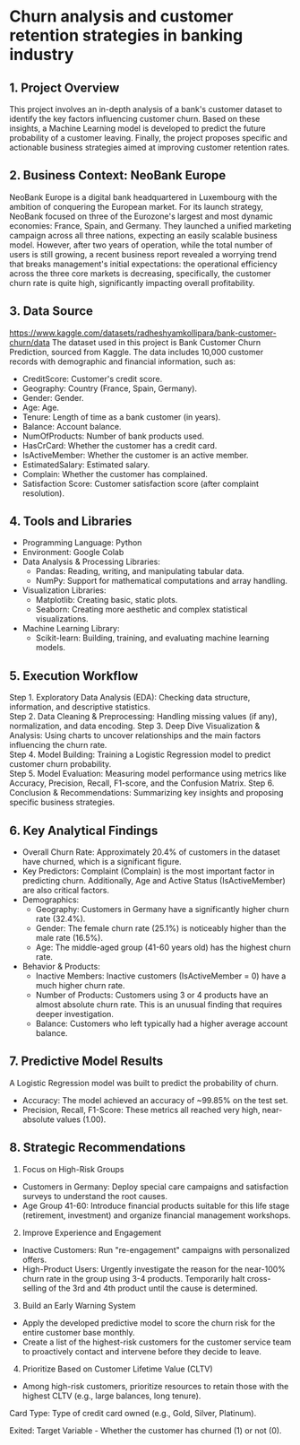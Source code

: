 # Churn analysis and customer retention strategies in banking industry
## 1. Project Overview
This project involves an in-depth analysis of a bank's customer dataset to identify the key factors influencing customer churn. Based on these insights, a Machine Learning model is developed to predict the future probability of a customer leaving. Finally, the project proposes specific and actionable business strategies aimed at improving customer retention rates.
## 2. Business Context: NeoBank Europe
NeoBank Europe is a digital bank headquartered in Luxembourg with the ambition of conquering the European market. For its launch strategy, NeoBank focused on three of the Eurozone's largest and most dynamic economies: France, Spain, and Germany. They launched a unified marketing campaign across all three nations, expecting an easily scalable business model.
However, after two years of operation, while the total number of users is still growing, a recent business report revealed a worrying trend that breaks management's initial expectations: the operational efficiency across the three core markets is decreasing, specifically, the customer churn rate is quite high, significantly impacting overall profitability.
## 3. Data Source
https://www.kaggle.com/datasets/radheshyamkollipara/bank-customer-churn/data
The dataset used in this project is Bank Customer Churn Prediction, sourced from Kaggle. 
The data includes 10,000 customer records with demographic and financial information, such as:
- CreditScore: Customer's credit score.
- Geography: Country (France, Spain, Germany).
- Gender: Gender.
- Age: Age.
- Tenure: Length of time as a bank customer (in years).
- Balance: Account balance.
- NumOfProducts: Number of bank products used.
- HasCrCard: Whether the customer has a credit card.
- IsActiveMember: Whether the customer is an active member.
- EstimatedSalary: Estimated salary.
- Complain: Whether the customer has complained.
- Satisfaction Score: Customer satisfaction score (after complaint resolution).
## 4. Tools and Libraries
- Programming Language: Python
- Environment: Google Colab
- Data Analysis & Processing Libraries:
  + Pandas: Reading, writing, and manipulating tabular data.
  + NumPy: Support for mathematical computations and array handling.
- Visualization Libraries:
  + Matplotlib: Creating basic, static plots.
  + Seaborn: Creating more aesthetic and complex statistical visualizations.
- Machine Learning Library:
  + Scikit-learn: Building, training, and evaluating machine learning models.
## 5. Execution Workflow
Step 1. Exploratory Data Analysis (EDA): Checking data structure, information, and descriptive statistics.  
Step 2. Data Cleaning & Preprocessing: Handling missing values (if any), normalization, and data encoding. 
Step 3. Deep Dive Visualization & Analysis: Using charts to uncover relationships and the main factors influencing the churn rate.   
Step 4. Model Building: Training a Logistic Regression model to predict customer churn probability.    
Step 5. Model Evaluation: Measuring model performance using metrics like Accuracy, Precision, Recall, F1-score, and the Confusion Matrix. Step 6. Conclusion & Recommendations: Summarizing key insights and proposing specific business strategies.
## 6. Key Analytical Findings
- Overall Churn Rate: Approximately 20.4% of customers in the dataset have churned, which is a significant figure.
- Key Predictors: Complaint (Complain) is the most important factor in predicting churn. Additionally, Age and Active Status (IsActiveMember) are also critical factors.
- Demographics:
  + Geography: Customers in Germany have a significantly higher churn rate (32.4%).
  + Gender: The female churn rate (25.1%) is noticeably higher than the male rate (16.5%).
  + Age: The middle-aged group (41-60 years old) has the highest churn rate.
- Behavior & Products:
  + Inactive Members: Inactive customers (IsActiveMember = 0) have a much higher churn rate.
  + Number of Products: Customers using 3 or 4 products have an almost absolute churn rate. This is an unusual finding that requires deeper investigation.
  + Balance: Customers who left typically had a higher average account balance.
## 7. Predictive Model Results
A Logistic Regression model was built to predict the probability of churn.
- Accuracy: The model achieved an accuracy of ~99.85% on the test set.
- Precision, Recall, F1-Score: These metrics all reached very high, near-absolute values (1.00).
## 8. Strategic Recommendations
1. Focus on High-Risk Groups
- Customers in Germany: Deploy special care campaigns and satisfaction surveys to understand the root causes.
- Age Group 41-60: Introduce financial products suitable for this life stage (retirement, investment) and organize financial management workshops.
2. Improve Experience and Engagement
- Inactive Customers: Run "re-engagement" campaigns with personalized offers.
- High-Product Users: Urgently investigate the reason for the near-100% churn rate in the group using 3-4 products. Temporarily halt cross-selling of the 3rd and 4th product until the cause is determined.
3. Build an Early Warning System
- Apply the developed predictive model to score the churn risk for the entire customer base monthly.
- Create a list of the highest-risk customers for the customer service team to proactively contact and intervene before they decide to leave.
4. Prioritize Based on Customer Lifetime Value (CLTV)
- Among high-risk customers, prioritize resources to retain those with the highest CLTV (e.g., large balances, long tenure).

Card Type: Type of credit card owned (e.g., Gold, Silver, Platinum).

Exited: Target Variable - Whether the customer has churned (1) or not (0).
